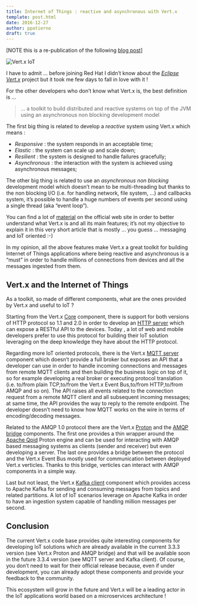```yaml
---
title: Internet of Things : reactive and asynchronous with Vert.x
template: post.html
date: 2016-12-27
author: ppatierno
draft: true
---
```


[NOTE this is a re-publication of the following [blog post](https://paolopatierno.wordpress.com/2016/12/27/internet-of-things-reactive-and-asynchronous-with-vert-x/)]

![Vert.x IoT](/assets/blog/vertx-iot/vertx-iot.png)

I have to admit … before joining Red Hat I didn’t know about the [*Eclipse Vert.x*](http://vertx.io/) project but it took me few days to fall in love with it !

For the other developers who don’t know what Vert.x is, the best definition is …

> … a toolkit to build distributed and reactive systems on top of the JVM using an asynchronous non blocking development model

The first big thing is related to develop a *reactive* system using Vert.x which means :

* *Responsive* : the system responds in an acceptable time;
* *Elastic* : the system can scale up and scale down;
* *Resilient* : the system is designed to handle failures gracefully;
* *Asynchronous* : the interaction with the system is achieved using asynchronous messages;

The other big thing is related to use an *asynchronous non blocking* development model which doesn’t mean to be multi-threading but thanks to the non blocking I/O (i.e. for handling network, file system, …) and callbacks system, it’s possible to handle a huge numbers of events per second using a single thread (aka “event loop”).

You can find a lot of [material](http://vertx.io/materials/) on the official web site in order to better understand what Vert.x is and all its main features; it’s not my objective to explain it in this very short article that is mostly … you guess … messaging and IoT oriented  :-)

In my opinion, all the above features make Vert.x a great toolkit for building Internet of Things applications where being reactive and asynchronous is a “must” in order to handle millions of connections from devices and all the messages ingested from them.

## Vert.x and the Internet of Things

As a toolkit, so made of different components, what are the ones provided by Vert.x and useful to IoT ?

Starting from the Vert.x [Core](https://github.com/eclipse/vert.x) component, there is support for both versions of HTTP protocol so 1.1 and 2.0 in order to develop an [HTTP server](http://vertx.io/docs/vertx-core/java/#_writing_http_servers_and_clients) which can expose a RESTful API to the devices. Today , a lot of web and mobile developers prefer to use this protocol for building their IoT solution leveraging on the deep knowledge they have about the HTTP protocol.

Regarding more IoT oriented protocols, there is the Vert.x [MQTT server](https://github.com/vert-x3/vertx-mqtt-server) component which doesn’t provide a full broker but exposes an API that a developer can use in order to handle incoming connections and messages from remote MQTT clients and then building the business logic on top of it, so for example developing a real broker or executing protocol translation (i.e. to/from plain TCP,to/from the Vert.x Event Bus,to/from HTTP,to/from AMQP and so on). The API raises all events related to the connection request from a remote MQTT client and all subsequent incoming messages; at same time, the API provides the way to reply to the remote endpoint. The developer doesn’t need to know how MQTT works on the wire in terms of encoding/decoding messages.

Related to the AMQP 1.0 protocol there are the Vert.x [Proton](https://github.com/vert-x3/vertx-proton) and the [AMQP bridge](https://github.com/vert-x3/vertx-amqp-bridge) components. The first one provides a thin wrapper around the [Apache Qpid](http://qpid.apache.org/) Proton engine and can be used for interacting with AMQP based messaging systems as clients (sender and receiver) but even developing a server. The last one provides a bridge between the protocol and the Vert.x Event Bus mostly used for communication between deployed Vert.x verticles. Thanks to this bridge, verticles can interact with AMQP components in a simple way.

Last but not least, the Vert.x [Kafka client](https://github.com/vert-x3/vertx-kafka-client) component which provides access to Apache Kafka for sending and consuming messages from topics and related partitions. A lot of IoT scenarios leverage on Apache Kafka in order to have an ingestion system capable of handling million messages per second.

## Conclusion

The current Vert.x code base provides quite interesting components for developing IoT solutions which are already available in the current 3.3.3 version (see Vert.x Proton and AMQP bridge) and that will be available soon in the future 3.3.4 version (see MQTT server and Kafka client). Of course, you don’t need to wait for their official release because, even if under development, you can already adopt these components and provide your feedback to the community.

This ecosystem will grow in the future and Vert.x will be a leading actor in the IoT applications world based on a microservices architecture !
